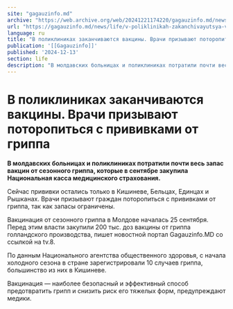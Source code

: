 ```yaml
---
site: "gagauzinfo.md"
archive: "https://web.archive.org/web/20241221174220/gagauzinfo.md/news/life/v-poliklinikah-zakanchivayutsya-vaktsini-vrachi-prizivayut-potoropitsya-s-privivkami-ot-grippa"
url: "https://gagauzinfo.md/news/life/v-poliklinikah-zakanchivayutsya-vaktsini-vrachi-prizivayut-potoropitsya-s-privivkami-ot-grippa"
language: ru
title: "В поликлиниках заканчиваются вакцины. Врачи призывают поторопиться с прививками от гриппа"
publication: '[[Gagauzinfo]]'
published: '2024-12-13'
section: life
description: "В молдавских больницах и поликлиниках потратили почти весь запас вакцин от сезонного гриппа, которые в сентябре закупила Национальная касса медицинского страхования."
---
```


# В поликлиниках заканчиваются вакцины. Врачи призывают поторопиться с прививками от гриппа

**В молдавских больницах и поликлиниках потратили почти весь запас вакцин от сезонного гриппа, которые в сентябре закупила Национальная касса медицинского страхования.**

Сейчас прививки остались только в Кишиневе, Бельцах, Единцах и Рышканах. Врачи призывают граждан поторопиться с прививками от гриппа, так как запасы ограничены.

Вакцинация от сезонного гриппа в Молдове началась 25 сентября. Перед этим власти закупили 200 тыс. доз вакцины от гриппа голландского производства, пишет новостной портал Gagauzinfo.MD со ссылкой на tv.8.

По данным Национального агентства общественного здоровья, с начала холодного сезона в стране зарегистрировали 10 случаев гриппа, большинство из них в Кишиневе.

Вакцинация — наиболее безопасный и эффективный способ предотвратить грипп и снизить риск его тяжелых форм, предупреждают медики.